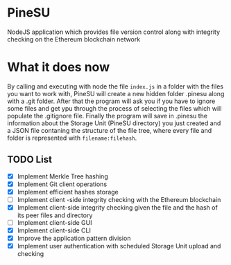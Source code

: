 # PineSU
NodeJS application which provides file version control along with integrity checking on the Ethereum blockchain network

# What it does now
By calling and executing with node the file `index.js` in a folder with the files you want to work with, PineSU will create a new hidden folder .pinesu along with a .git folder.
After that the program will ask you if you have to ignore some files and get ypu through the process of selecting the files which will populate the .gitignore file.
Finally the program will save in .pinesu the information about the Storage Unit (PineSU directory) you just created and a JSON file contaning the structure of the file tree, where every file and folder is represented with `filename:filehash`.

## TODO List

 - [x] Implement Merkle Tree hashing
 - [x] Implement Git client operations
 - [x] Implement efficient hashes storage
 - [ ] Implement client -side integrity checking with the Ethereum blockchain
 - [x] Implement client-side integrity checking given the file and the hash of its peer files and directory
 - [ ] Implement client-side GUI
 - [x] Implement client-side CLI
 - [x] Improve the application pattern division
 - [x] Implement user authentication with scheduled Storage Unit upload and checking